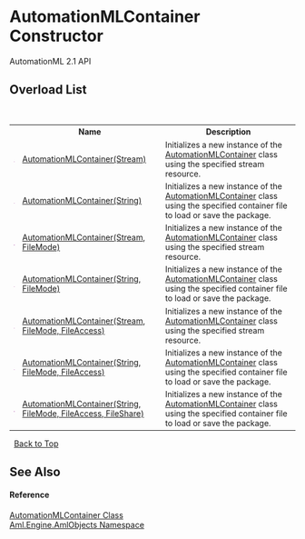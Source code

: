 # AutomationMLContainer Constructor 
AutomationML 2.1 API 


## Overload List
&nbsp;<table><tr><th></th><th>Name</th><th>Description</th></tr><tr><td>![Public method](media/pubmethod.gif "Public method")</td><td><a href="M_Aml_Engine_AmlObjects_AutomationMLContainer__ctor">AutomationMLContainer(Stream)</a></td><td>
Initializes a new instance of the <a href="T_Aml_Engine_AmlObjects_AutomationMLContainer">AutomationMLContainer</a> class using the specified stream resource.</td></tr><tr><td>![Public method](media/pubmethod.gif "Public method")</td><td><a href="M_Aml_Engine_AmlObjects_AutomationMLContainer__ctor_3">AutomationMLContainer(String)</a></td><td>
Initializes a new instance of the <a href="T_Aml_Engine_AmlObjects_AutomationMLContainer">AutomationMLContainer</a> class using the specified container file to load or save the package.</td></tr><tr><td>![Public method](media/pubmethod.gif "Public method")</td><td><a href="M_Aml_Engine_AmlObjects_AutomationMLContainer__ctor_1">AutomationMLContainer(Stream, FileMode)</a></td><td>
Initializes a new instance of the <a href="T_Aml_Engine_AmlObjects_AutomationMLContainer">AutomationMLContainer</a> class using the specified stream resource.</td></tr><tr><td>![Public method](media/pubmethod.gif "Public method")</td><td><a href="M_Aml_Engine_AmlObjects_AutomationMLContainer__ctor_4">AutomationMLContainer(String, FileMode)</a></td><td>
Initializes a new instance of the <a href="T_Aml_Engine_AmlObjects_AutomationMLContainer">AutomationMLContainer</a> class using the specified container file to load or save the package.</td></tr><tr><td>![Public method](media/pubmethod.gif "Public method")</td><td><a href="M_Aml_Engine_AmlObjects_AutomationMLContainer__ctor_2">AutomationMLContainer(Stream, FileMode, FileAccess)</a></td><td>
Initializes a new instance of the <a href="T_Aml_Engine_AmlObjects_AutomationMLContainer">AutomationMLContainer</a> class using the specified stream resource.</td></tr><tr><td>![Public method](media/pubmethod.gif "Public method")</td><td><a href="M_Aml_Engine_AmlObjects_AutomationMLContainer__ctor_5">AutomationMLContainer(String, FileMode, FileAccess)</a></td><td>
Initializes a new instance of the <a href="T_Aml_Engine_AmlObjects_AutomationMLContainer">AutomationMLContainer</a> class using the specified container file to load or save the package.</td></tr><tr><td>![Public method](media/pubmethod.gif "Public method")</td><td><a href="M_Aml_Engine_AmlObjects_AutomationMLContainer__ctor_6">AutomationMLContainer(String, FileMode, FileAccess, FileShare)</a></td><td>
Initializes a new instance of the <a href="T_Aml_Engine_AmlObjects_AutomationMLContainer">AutomationMLContainer</a> class using the specified container file to load or save the package.</td></tr></table>&nbsp;
<a href="#automationmlcontainer-constructor">Back to Top</a>

## See Also


#### Reference
<a href="T_Aml_Engine_AmlObjects_AutomationMLContainer">AutomationMLContainer Class</a><br /><a href="N_Aml_Engine_AmlObjects">Aml.Engine.AmlObjects Namespace</a><br />